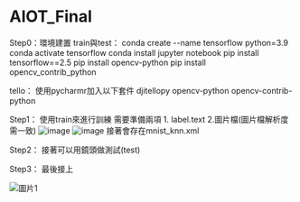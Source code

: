 # AIOT_Final

Step0：環境建置
  train與test：
  conda create --name tensorflow python=3.9
  conda activate tensorflow
  conda install jupyter notebook
  pip install tensorflow==2.5
  pip install opencv-python
  pip install opencv_contrib_python
  
  
  tello：
  使用pycharmr加入以下套件
  djitellopy
  opencv-python
  opencv-contrib-python


Step1：
使用train來進行訓練
需要準備兩項 1. label.text 2.圖片檔(圖片檔解析度需一致)
![image](https://user-images.githubusercontent.com/74865648/210959000-5b89a993-bdec-4371-98e7-66ca7dba9ebb.png)
![image](https://user-images.githubusercontent.com/74865648/210959034-57e37640-1e87-4b05-8baf-cc9f324df90e.png)
接著會存在mnist_knn.xml

Step2：
接著可以用鏡頭做測試(test)

Step3：
最後接上

![圖片1](https://github.com/CiouQQ/AIOT_Final/assets/74865648/fca5fb21-cef1-4110-b7a4-48e27f9c1707)

